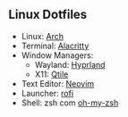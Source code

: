 ## Linux Dotfiles

 - Linux: [Arch](https://archlinux.org/)  
 - Terminal: [Alacritty](https://github.com/alacritty/alacritty)
 - Window Managers:
	 - Wayland: [Hyprland](https://hyprland.org/)
	 - X11: [Qtile](https://qtile.org/)
-  Text Editor: [Neovim](https://neovim.io/)
- Launcher: [rofi](https://github.com/lbonn/rofi) 
- Shell: zsh com [oh-my-zsh](https://ohmyz.sh/)
